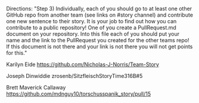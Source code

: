 Directions: "Step 3) Individually, each of you should go to at least one other GitHub repo from another team (see links on #story channel) and contribute one new sentence to their story. It is your job to find out how you can contribute to a public repository! One of you create a PullRequest.md document on your repository. Into this file each of you should put your name and the link to the PullRequest you created for the other teams repo! If this document is not there and your link is not there you will not get points for this."

Karilyn Eide https://github.com/Nicholas-J-Norris/Team-Story

Joseph Dinwiddie zrosenb/SitzfleischStoryTime316B#5

Brett Maverick Callaway https://github.com/mdnguy10/torschusspanik_story/pull/15
